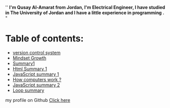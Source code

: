 
''  **I'm Qusay Al-Amarat from Jordan, I'm Electrical Engineer,
I have studied in The University of Jordan 
and I have a little experience in programming .** "

# Table of contents:
* [version control system](https://qusay114.github.io/reading-notes/VCS)
* [Mindset Growth](https://qusay114.github.io/reading-notes/Mindset_Growth)
* [Summary1](https://qusay114.github.io/reading-notes/summary)
* [Html Summary 1](https://qusay114.github.io/reading-notes/Html_Sum)
* [JavaScript summary 1](https://qusay114.github.io/reading-notes/JS_summary1)
* [How computers work ?](https://qusay114.github.io/reading-notes/Computers)
* [JavaScript summary 2](https://qusay114.github.io/reading-notes/JS_summary2)
* [Loop summary](https://qusay114.github.io/reading-notes/loop_summary)



my profile on Github [Click here](https://github.com/Qusay114)
